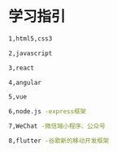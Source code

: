 # 学习指引

```bash
1,html5,css3
```

```bash
2,javascript
```

```bash
3,react
```

```bash
4,angular
```

```bash
5,vue
```

```bash
6,node.js -express框架
```


```bash
7,WeChat -微信端小程序、公众号
```

```bash
8,flutter -谷歌新的移动开发框架
```

